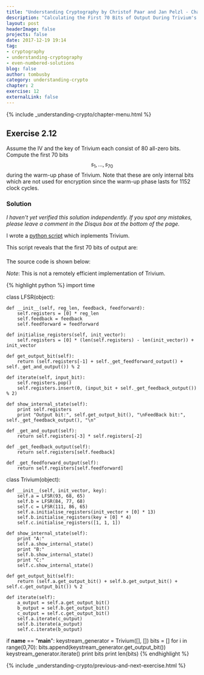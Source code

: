 ```yaml
---
title: "Understanding Cryptography by Christof Paar and Jan Pelzl - Chapter 1 Solutions - Ex2.12"
description: "Calculating the First 70 Bits of Output During Trivium's Warm-up Phase"
layout: post
headerImage: false
projects: false
date: 2017-12-19 19:14
tag:
- cryptography
- understanding-cryptography
- even-numbered-solutions
blog: false
author: tombusby
category: understanding-crypto
chapter: 2
exercise: 12
externalLink: false
---
```


{% include _understanding-crypto/chapter-menu.html %}

## Exercise 2.12

Assume the IV and the key of Trivium each consist of 80 all-zero bits. Compute the first 70 bits $$ s_1, ..., s_70 $$ during the warm-up phase of Trivium. Note that these are only internal bits which are not used for encryption since the warm-up phase lasts for 1152 clock cycles.

### Solution

*I haven't yet verified this solution independently. If you spot any mistakes, please leave a comment in the Disqus box at the bottom of the page.*

I wrote a [python script](https://github.com/tombusby/understanding-cryptography-exercises/blob/master/Chapter%2002/ex2.12.py) which inplements Trivium.

This script reveals that the first 70 bits of output are:

<div style="text-align: center; margin-bottom: 20px">
<script type="math/tex">
\begin{array}{c|c}
s_1 & s_2 & s_3 & s_4 & s_5 & ... & s_{67} & s_{68} & s_{69} & s_{70}\\ \hline
0 & 1 & 1 & 0 & 0 & 0 & 0 & 1 & 1 & 0
\end{array}
</script>
</div>

The source code is shown below:

*Note*: This is not a remotely efficient implementation of Trivium.

{% highlight python %}
import time

class LFSR(object):

    def __init__(self, reg_len, feedback, feedforward):
        self.registers = [0] * reg_len
        self.feedback = feedback
        self.feedforward = feedforward

    def initialise_registers(self, init_vector):
        self.registers = [0] * (len(self.registers) - len(init_vector)) + init_vector

    def get_output_bit(self):
        return (self.registers[-1] + self._get_feedforward_output() + self._get_and_output()) % 2

    def iterate(self, input_bit):
        self.registers.pop()
        self.registers.insert(0, (input_bit + self._get_feedback_output()) % 2)

    def show_internal_state(self):
        print self.registers
        print "Output bit:", self.get_output_bit(), "\nFeedBack bit:", self._get_feedback_output(), "\n"

    def _get_and_output(self):
        return self.registers[-3] * self.registers[-2]

    def _get_feedback_output(self):
        return self.registers[self.feedback]

    def _get_feedforward_output(self):
        return self.registers[self.feedforward]

class Trivium(object):

    def __init__(self, init_vector, key):
        self.a = LFSR(93, 68, 65)
        self.b = LFSR(84, 77, 68)
        self.c = LFSR(111, 86, 65)
        self.a.initialise_registers(init_vector + [0] * 13)
        self.b.initialise_registers(key + [0] * 4)
        self.c.initialise_registers([1, 1, 1])

    def show_internal_state(self):
        print "A:"
        self.a.show_internal_state()
        print "B:"
        self.b.show_internal_state()
        print "C:"
        self.c.show_internal_state()

    def get_output_bit(self):
        return (self.a.get_output_bit() + self.b.get_output_bit() + self.c.get_output_bit()) % 2

    def iterate(self):
        a_output = self.a.get_output_bit()
        b_output = self.b.get_output_bit()
        c_output = self.c.get_output_bit()
        self.a.iterate(c_output)
        self.b.iterate(a_output)
        self.c.iterate(b_output)

if __name__ == "__main__":
    keystream_generator = Trivium([], [])
    bits = []
    for i in range(0,70):
        bits.append(keystream_generator.get_output_bit())
        keystream_generator.iterate()
    print bits
    print len(bits)
{% endhighlight %}

{% include _understanding-crypto/previous-and-next-exercise.html %}
